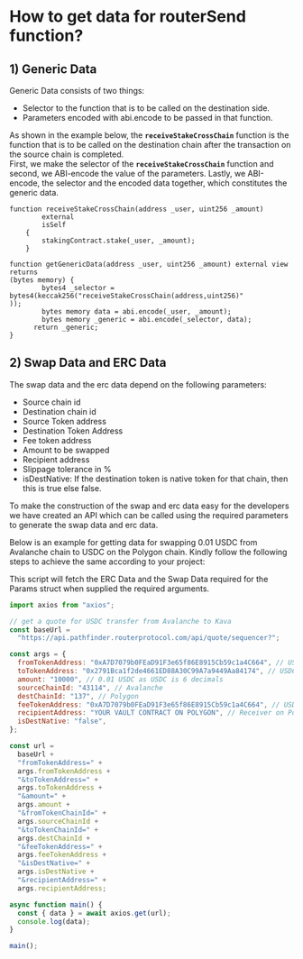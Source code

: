 # How to get data for routerSend function?

## 1) Generic Data

Generic Data consists of two things:

* Selector to the function that is to be called on the destination side.
* Parameters encoded with abi.encode to be passed in that function.

As shown in the example below, the **`receiveStakeCrossChain`** function is the function that is to be called on the destination chain after the transaction on the source chain is completed.\
First, we make the selector of the **`receiveStakeCrossChain`** function and second, we ABI-encode the value of the parameters. Lastly, we ABI-encode, the selector and the encoded data together, which constitutes the generic data.

```solidity
function receiveStakeCrossChain(address _user, uint256 _amount)
        external
        isSelf
    {
        stakingContract.stake(_user, _amount);
    }
 
function getGenericData(address _user, uint256 _amount) external view returns
(bytes memory) {
        bytes4 _selector = bytes4(keccak256("receiveStakeCrossChain(address,uint256)"
));
        bytes memory data = abi.encode(_user, _amount);
        bytes memory _generic = abi.encode(_selector, data);
	  return _generic;
}
```

## 2) Swap Data and ERC Data

The swap data and the erc data depend on the following parameters:

* Source chain id
* Destination chain id
* Source Token address
* Destination Token Address
* Fee token address&#x20;
* Amount to be swapped
* Recipient address
* Slippage tolerance in %
* isDestNative: If the destination token is native token for that chain, then this is true else false.

To make the construction of the swap and erc data easy for the developers we have created an API which can be called using the required parameters to generate the swap data and erc data.&#x20;

Below is an example for getting data for swapping 0.01 USDC from Avalanche chain to USDC on the Polygon chain. Kindly follow the following steps to achieve the same according to your project:

This script will fetch the ERC Data and the Swap Data required for the Params struct when supplied the required arguments.&#x20;

```javascript
import axios from "axios";

// get a quote for USDC transfer from Avalanche to Kava
const baseUrl =
  "https://api.pathfinder.routerprotocol.com/api/quote/sequencer?";

const args = {
  fromTokenAddress: "0xA7D7079b0FEaD91F3e65f86E8915Cb59c1a4C664", // USDC on Avalanche
  toTokenAddress: "0x2791Bca1f2de4661ED88A30C99A7a9449Aa84174", // USDC on Polygon
  amount: "10000", // 0.01 USDC as USDC is 6 decimals
  sourceChainId: "43114", // Avalanche
  destChainId: "137", // Polygon
  feeTokenAddress: "0xA7D7079b0FEaD91F3e65f86E8915Cb59c1a4C664", // USDC on Avalanche
  recipientAddress: "YOUR VAULT CONTRACT ON POLYGON", // Receiver on Polygon -> Vault contract address
  isDestNative: "false",
};

const url =
  baseUrl +
  "fromTokenAddress=" +
  args.fromTokenAddress +
  "&toTokenAddress=" +
  args.toTokenAddress +
  "&amount=" +
  args.amount +
  "&fromTokenChainId=" +
  args.sourceChainId +
  "&toTokenChainId=" +
  args.destChainId +
  "&feeTokenAddress=" +
  args.feeTokenAddress +
  "&isDestNative=" +
  args.isDestNative +
  "&recipientAddress=" +
  args.recipientAddress;

async function main() {
  const { data } = await axios.get(url);
  console.log(data);
}

main();
```

